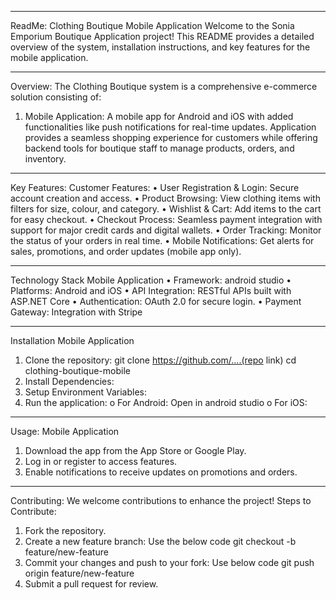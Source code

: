 ________________________________________
ReadMe:
Clothing Boutique Mobile Application
Welcome to the Sonia Emporium Boutique Application project! This README provides a detailed overview of the system, 
installation instructions, 
and key features for the mobile application.
________________________________________
Overview:
The Clothing Boutique system is a comprehensive e-commerce solution consisting of:
1.	Mobile Application: A mobile app for Android and iOS with added functionalities like push notifications for real-time updates.
Application provides a seamless shopping experience for customers while offering backend tools for boutique staff to manage products, orders, and inventory.
________________________________________
Key Features:
Customer Features:
•	User Registration & Login: Secure account creation and access.
•	Product Browsing: View clothing items with filters for size, colour, and category.
•	Wishlist & Cart: Add items to the cart for easy checkout.
•	Checkout Process: Seamless payment integration with support for major credit cards and digital wallets.
•	Order Tracking: Monitor the status of your orders in real time.
•	Mobile Notifications: Get alerts for sales, promotions, and order updates (mobile app only).
________________________________________
Technology Stack
Mobile Application
•	Framework: android studio
•	Platforms: Android and iOS
•	API Integration: RESTful APIs built with ASP.NET Core
•	Authentication: OAuth 2.0 for secure login.
•	Payment Gateway: Integration with Stripe
________________________________________
Installation
Mobile Application
1.	Clone the repository:
git clone https://github.com/....(repo link)
cd clothing-boutique-mobile
2.	Install Dependencies:
3.	Setup Environment Variables: 
4.	Run the application:
o	For Android:
Open in android studio
o	For iOS:
________________________________________
Usage:
Mobile Application
1.	Download the app from the App Store or Google Play.
2.	Log in or register to access features.
3.	Enable notifications to receive updates on promotions and orders.
________________________________________
Contributing:
We welcome contributions to enhance the project!
Steps to Contribute:
1.	Fork the repository.
2.	Create a new feature branch:
Use the below code
git checkout -b feature/new-feature
3.	Commit your changes and push to your fork:
Use below code
git push origin feature/new-feature
4.	Submit a pull request for review.
